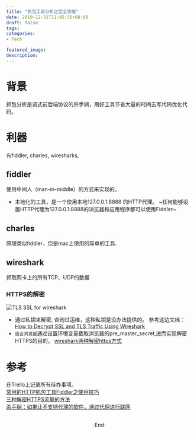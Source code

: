 ```yaml
---
title: "抓包工具分析之完全攻略"
date: 2019-12-31T11:45:50+08:00
draft: false
tags: 
categories: 
- Tech

featured_image: 
description: 
---
```


# 背景
抓包分析是调式前后端协议的杀手锏，用好工具节省大量的时间去写代码优化代码。 

# 利器
有fiddler, charles, wiresharks,

## fiddler
使用中间人（man-in-middle）的方式来实现的。
- 本地化的工具，是一个使用本地127.0.0.1:8888 的HTTP代理。 
~任何能够设置HTTP代理为127.0.0.1:8888的浏览器和应用程序都可以使用Fiddler~
 
## charles
原理类似fiddler，但是mac上使用的简单的工具.

## wireshark
抓取网卡上的所有TCP、UDP的数据  

### HTTPS的解密

![TLS SSL for wireshark](https://support.citrix.com/files/public/support/article/CTX116557/images/0EM0z000000BGxv.jpeg)  

- 通过私钥来解密, 咨询过运维，这种私钥是没办法提供的。  参考这边文档： [How to Decrypt SSL and TLS Traffic Using Wireshark](https://support.citrix.com/article/CTX116557)  
- `适合浏览器`通过设置环境变量截取浏览器的pre_master_secret,进而实现解密HTTPS的目的。 [wireshark两种解密https方式](https://www.cnblogs.com/yurang/p/11505741.html)   

# 参考
在Trello上记录所有待办事项。   
[常用的HTTP抓包工具Fiddler之使用技巧](https://zhuanlan.zhihu.com/p/47003094)     
[三种解密HTTPS流量的方法](https://imququ.com/post/how-to-decrypt-https.html)  
[杀手锏：如果让不支持代理的软件，通过代理进行联网](https://program-think.blogspot.com/2019/04/Proxy-Tricks.html#head-6)   

<br>

<center>  ·End·  </center>
